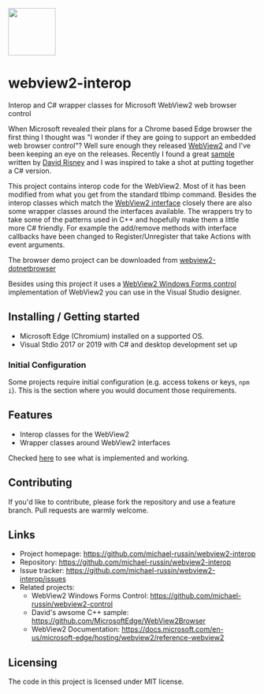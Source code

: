 <img src="https://github.com/michael-russin/webview2-interop/blob/master/new-microsoft-edge-icon.png" width="96">

# webview2-interop
Interop and C# wrapper classes for Microsoft WebView2 web browser control

When Microsoft revealed their plans for a Chrome based Edge browser the first thing I thought was "I wonder if they are going to support an embedded web browser control"?  Well sure enough they released [WebView2](https://github.com/MicrosoftEdge/WebView2Browser) and I've been keeping an eye on the releases.  Recently I found a great [sample](https://github.com/MicrosoftEdge/WebView2Browser) written by [David Risney](https://github.com/david-risney) and I was inspired to take a shot at putting together a C# version. 

This project contains interop code for the WebView2.  Most of it has been modified from what you get from the standard tlbimp command.  Besides the interop classes which match the [WebView2 interface](https://docs.microsoft.com/en-us/microsoft-edge/hosting/webview2/reference-webview2) closely there are also some wrapper classes around the interfaces available.  The wrappers try to take some of the patterns used in C++ and hopefully make them a little more C# friendly.   For example the add/remove methods with interface callbacks have been changed to Register/Unregister that take Actions with event arguments.  

The browser demo project can be downloaded from [webview2-dotnetbrowser](https://github.com/michael-russin/webview2-dotnetbrowser) 

Besides using this project it uses a [WebView2 Windows Forms control](https://github.com/michael-russin/webview2-control) implementation of WebView2 you can use in the Visual Studio designer. 

## Installing / Getting started

* Microsoft Edge (Chromium) installed on a supported OS.
* Visual Stdio 2017 or 2019 with C# and desktop development set up

### Initial Configuration

Some projects require initial configuration (e.g. access tokens or keys, `npm i`).
This is the section where you would document those requirements.

## Features

* Interop classes for the WebView2
* Wrapper classes around WebView2 interfaces

Checked [here](./implemented.md) to see what is implemented and working.

## Contributing

If you'd like to contribute, please fork the repository and use a feature
branch. Pull requests are warmly welcome.

## Links
- Project homepage: https://github.com/michael-russin/webview2-interop
- Repository: https://github.com/michael-russin/webview2-interop
- Issue tracker: https://github.com/michael-russin/webview2-interop/issues
- Related projects:
  - WebView2 Windows Forms Control: https://github.com/michael-russin/webview2-control
  - David's awsome C++ sample: https://github.com/MicrosoftEdge/WebView2Browser
  - WebView2 Documentation: https://docs.microsoft.com/en-us/microsoft-edge/hosting/webview2/reference-webview2


## Licensing

The code in this project is licensed under MIT license.
